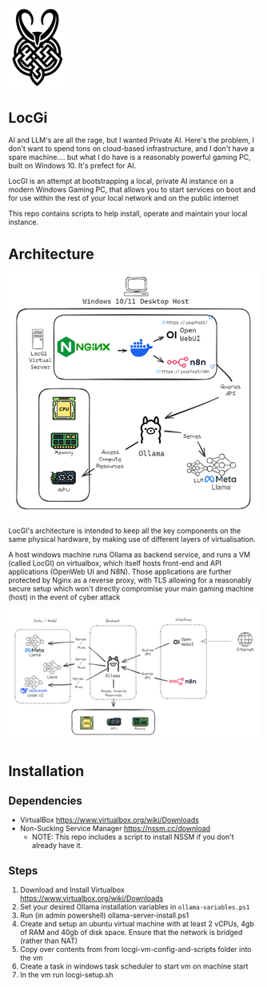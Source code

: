 
![logo](documentation/locgi-logo-trans-small.png)

# LocGi
AI and LLM's are all the rage, but I wanted Private AI. Here's the problem, I don't want to spend tons on cloud-based infrastructure, and I don't have a spare machine.... but what I do have is a reasonably powerful gaming PC, built on Windows 10. It's prefect for AI.

LocGI is an attempt at bootstrapping a local, private AI instance on a modern Windows Gaming PC, that allows you to start services on boot and for use within the rest of your local network and on the public internet

This repo contains scripts to help install, operate and maintain your local instance. 

# Architecture
![hosting architecture](documentation/host-architecture.png)

LocGI's architecture is intended to keep all the key components on the same physical hardware, by making use of different layers of virtualisation.

A host windows machine runs Ollama as backend service, and runs a VM (called LocGI) on virtualbox, which itself hosts front-end and API applications (OpenWeb UI and N8N). Those applications are further protected by Nginx as a reverse proxy, with TLS allowing for a reasonably secure setup which won't directly compromise your main gaming machine (host) in the event of cyber attack


![service architecture](documentation/service-architecture.png)

# Installation
 
## Dependencies
- VirtualBox https://www.virtualbox.org/wiki/Downloads
- Non-Sucking Service Manager https://nssm.cc/download
    - NOTE: This repo includes a script to install NSSM if you don't already have it.

## Steps
1. Download and Install Virtualbox https://www.virtualbox.org/wiki/Downloads
2. Set your desired Ollama installation variables in `ollama-variables.ps1`
3. Run (in admin powershell) ollama-server-install.ps1
5. Create and setup an ubuntu virtual machine with at least 2 vCPUs, 4gb of RAM and 40gb of disk space. Ensure that the network is bridged (rather than NAT)
6. Copy over contents from from locgi-vm-config-and-scripts folder into the vm
5. Create a task in windows task scheduler to start vm on machine start
7. In the vm run locgi-setup.sh






